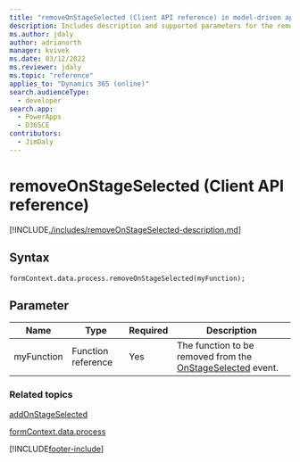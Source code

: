 ```yaml
---
title: "removeOnStageSelected (Client API reference) in model-driven apps| MicrosoftDocs"
description: Includes description and supported parameters for the removeOnStageSelected method.
ms.author: jdaly
author: adrianorth
manager: kvivek
ms.date: 03/12/2022
ms.reviewer: jdaly
ms.topic: "reference"
applies_to: "Dynamics 365 (online)"
search.audienceType: 
  - developer
search.app: 
  - PowerApps
  - D365CE
contributors:
  - JimDaly
---
```

# removeOnStageSelected (Client API reference)



[!INCLUDE[./includes/removeOnStageSelected-description.md](./includes/removeOnStageSelected-description.md)]

## Syntax

`formContext.data.process.removeOnStageSelected(myFunction);`

## Parameter

|Name|Type|Required|Description|
|--|--|--|--|
|myFunction|Function reference|Yes|The function to be removed from the [OnStageSelected](../../events/onstageselected.md) event.|

### Related topics

[addOnStageSelected](addOnStageSelected.md)
 
[formContext.data.process](../../formContext-data-process.md)
 




[!INCLUDE[footer-include](../../../../../../includes/footer-banner.md)]